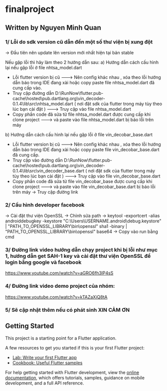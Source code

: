 # finalproject
## Written by Nguyen Minh Quan

### 1/ Lỗi do sdk version cũ dẫn đến một số thư viện bị xung đột 

-> Đầu tiên nên update lên version mới nhất hiện tại bản stable

Nếu gặp lỗi thì hãy làm theo 2 hướng dẫn sau:
a) Hướng dẫn cách cấu hình lại nếu gặp lỗi ở file nhtsa_model.dart
- Lỗi flutter version bị cũ ---> Nên config khác nhau , xóa theo lỗi hướng dẫn báo trong IDE đang xài hoặc copy paste file nhtsa_model.dart đã cung cấp vào.
- Truy cập đường dẫn D:\RunNow\flutter\.pub-cache\hosted\pub.dartlang.org\vin_decoder-0.1.4\lib\src\nhtsa_model.dart ( nơi đặt sdk của flutter trong máy tùy theo lúc bạn cài đặt )
---> Truy cập vào file nhtsa_model.dart 
- Copy phần code đã sửa từ file nhtsa_model.dart được cung cấp khi clone project
---> và paste vào file nhtsa_model.dart bị báo lỗi trên máy

b) Hướng dẫn cách cấu hình lại nếu gặp lỗi ở file vin_decobar_base.dart
- Lỗi flutter version bị cũ ---> Nên config khác nhau , xóa theo lỗi hướng dẫn báo trong IDE đang xài hoặc copy paste file vin_decobar_base.dart đã cung cấp.
- Truy cập vào đường dẫn D:\RunNow\flutter\.pub-cache\hosted\pub.dartlang.org\vin_decoder-0.1.4\lib\src\vin_decoder_base.dart ( nơi đặt sdk của flutter trong máy tùy theo lúc bạn cài đặt )
---> Truy cập vào file vin_decobar_base.dart 
- Copy phần code đã sửa từ file vin_decobar_base được cung cấp khi clone project 
---> và paste vào file vin_decobar_base.dart bị báo lỗi trên máy
-> Truy cập đường link 

### 2/ Cấu hình developer facebook

-> Cài đặt thư viện OpenSSL -> Chỉnh sửa path 
-> keytool -exportcert -alias androiddebugkey -keystore "C:\Users\USERNAME\.android\debug.keystore" | "PATH_TO_OPENSSL_LIBRARY\bin\openssl" sha1 -binary | "PATH_TO_OPENSSL_LIBRARY\bin\openssl" base64
-> Copy vào run bằng cmd 

### 3/ Đường link video hướng dẫn chạy project khi bị lỗi như mục 1, hướng dẫn get SAH-1 key và cài đặt thư viện OpenSSL để login bằng google và facebook
https://www.youtube.com/watch?v=aGRO6fh3lP4sS

### 4/ Đường link video demo project của nhóm:
https://www.youtube.com/watch?v=kTAZaXiQ8tA

### 5/ Sẽ cập nhật thêm nếu có phát sinh XIN CẢM ƠN

## Getting Started

This project is a starting point for a Flutter application.

A few resources to get you started if this is your first Flutter project:

- [Lab: Write your first Flutter app](https://docs.flutter.dev/get-started/codelab)
- [Cookbook: Useful Flutter samples](https://docs.flutter.dev/cookbook)

For help getting started with Flutter development, view the
[online documentation](https://docs.flutter.dev/), which offers tutorials,
samples, guidance on mobile development, and a full API reference.
